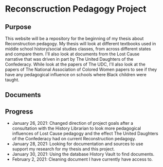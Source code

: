 # Reconscruction Pedagogy Project 
## Purpose 
This website will be a repository for the beginning of my thesis about Reconstruction pedagogy. My thesis will look at different textbooks used in middle school history/social studies classes, from across different states and compare them. I'll also look at documents from the Lost Cause narrative that was driven in part by The United Daughters of the Confederacy. While look at the papers of The UDC, I'll also look at the papers of The National Association of Colored Women papers to see if they have any pedagogical influence on schools where Black children were taught.
## Documents 

## Progress 
- January 26, 2021: Changed direction of project goals after a consultation with the History Librarian to look more pedagogical influences of Lost Cause pedagogy and the effect The United Daughters of the Confederacy had on current Reconstruction pedagogy. 
- January 28, 2021: Looking for documentation and sources to use support my research for my thesis and this project. 
- January 30, 2021: Using the database History Vault to find documents. 
- February 2, 2021: Cleaning document I have currently have access to. 

